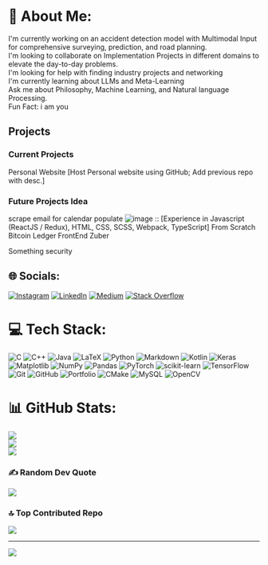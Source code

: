 <!-- # Personal-Website -->
<!-- Repo for personal website -->
# 💫 About Me:
I'm currently working on an accident detection model with Multimodal Input for comprehensive surveying, prediction, and road planning. <br>I'm looking to collaborate on Implementation Projects in different domains to elevate the day-to-day problems.<br>I'm looking for help with finding industry projects and networking<br>I'm currently learning about LLMs and Meta-Learning<br>Ask me about Philosophy, Machine Learning, and Natural language Processing.<br>Fun Fact: i am you

## Projects
### Current Projects
Personal Website [Host Personal website using GitHub; Add previous repo with desc.]
### Future Projects Idea
scrape email for calendar populate
![image](https://github.com/user-attachments/assets/1a4b1cb7-1405-4b84-843e-e60b6c692ee3) :: [Experience in Javascript (ReactJS / Redux), HTML, CSS, SCSS, Webpack, TypeScript]
From Scratch Bitcoin Ledger
FrontEnd Zuber

Something security

## 🌐 Socials:
[![Instagram](https://img.shields.io/badge/Instagram-%23E4405F.svg?logo=Instagram&logoColor=white)](https://instagram.com/l.akshay137) [![LinkedIn](https://img.shields.io/badge/LinkedIn-%230077B5.svg?logo=linkedin&logoColor=white)](https://linkedin.com/in/lakshay-kumar-57923b229) [![Medium](https://img.shields.io/badge/Medium-12100E?logo=medium&logoColor=white)](https://medium.com/@qwYash) [![Stack Overflow](https://img.shields.io/badge/-Stackoverflow-FE7A16?logo=stack-overflow&logoColor=white)](https://stackoverflow.com/users/l.akshay137) 

# 💻 Tech Stack:
![C](https://img.shields.io/badge/c-%2300599C.svg?style=for-the-badge&logo=c&logoColor=white) ![C++](https://img.shields.io/badge/c++-%2300599C.svg?style=for-the-badge&logo=c%2B%2B&logoColor=white) ![Java](https://img.shields.io/badge/java-%23ED8B00.svg?style=for-the-badge&logo=openjdk&logoColor=white) ![LaTeX](https://img.shields.io/badge/latex-%23008080.svg?style=for-the-badge&logo=latex&logoColor=white) ![Python](https://img.shields.io/badge/python-3670A0?style=for-the-badge&logo=python&logoColor=ffdd54) ![Markdown](https://img.shields.io/badge/markdown-%23000000.svg?style=for-the-badge&logo=markdown&logoColor=white) ![Kotlin](https://img.shields.io/badge/kotlin-%237F52FF.svg?style=for-the-badge&logo=kotlin&logoColor=white) ![Keras](https://img.shields.io/badge/Keras-%23D00000.svg?style=for-the-badge&logo=Keras&logoColor=white) ![Matplotlib](https://img.shields.io/badge/Matplotlib-%23ffffff.svg?style=for-the-badge&logo=Matplotlib&logoColor=black) ![NumPy](https://img.shields.io/badge/numpy-%23013243.svg?style=for-the-badge&logo=numpy&logoColor=white) ![Pandas](https://img.shields.io/badge/pandas-%23150458.svg?style=for-the-badge&logo=pandas&logoColor=white) ![PyTorch](https://img.shields.io/badge/PyTorch-%23EE4C2C.svg?style=for-the-badge&logo=PyTorch&logoColor=white) ![scikit-learn](https://img.shields.io/badge/scikit--learn-%23F7931E.svg?style=for-the-badge&logo=scikit-learn&logoColor=white) ![TensorFlow](https://img.shields.io/badge/TensorFlow-%23FF6F00.svg?style=for-the-badge&logo=TensorFlow&logoColor=white) ![Git](https://img.shields.io/badge/git-%23F05033.svg?style=for-the-badge&logo=git&logoColor=white) ![GitHub](https://img.shields.io/badge/github-%23121011.svg?style=for-the-badge&logo=github&logoColor=white) ![Portfolio](https://img.shields.io/badge/Portfolio-%23000000.svg?style=for-the-badge&logo=firefox&logoColor=#FF7139) ![CMake](https://img.shields.io/badge/CMake-%23008FBA.svg?style=for-the-badge&logo=cmake&logoColor=white) ![MySQL](https://img.shields.io/badge/mysql-4479A1.svg?style=for-the-badge&logo=mysql&logoColor=white) ![OpenCV](https://img.shields.io/badge/opencv-%23white.svg?style=for-the-badge&logo=opencv&logoColor=white)
# 📊 GitHub Stats:
![](https://github-readme-stats.vercel.app/api?username=LunarLynxLima&theme=solarized-dark&hide_border=false&include_all_commits=false&count_private=false)<br/>
![](https://github-readme-streak-stats.herokuapp.com/?user=LunarLynxLima&theme=solarized-dark&hide_border=false)<br/>
![](https://github-readme-stats.vercel.app/api/top-langs/?username=LunarLynxLima&theme=solarized-dark&hide_border=false&include_all_commits=false&count_private=false&layout=compact)

### ✍️ Random Dev Quote
![](https://quotes-github-readme.vercel.app/api?type=horizontal&theme=tokyonight)

### 🔝 Top Contributed Repo
![](https://github-contributor-stats.vercel.app/api?username=LunarLynxLima&limit=5&theme=tokyonight&combine_all_yearly_contributions=true)

---
[![](https://visitcount.itsvg.in/api?id=LunarLynxLima&icon=5&color=0)](https://visitcount.itsvg.in)

<!-- Proudly created with GPRM ( https://gprm.itsvg.in ) -->

